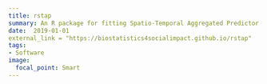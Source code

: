 ```yaml
---
title: rstap
summary: An R package for fitting Spatio-Temporal Aggregated Predictor Models in R.
date:  2019-01-01
external_link = "https://biostatistics4socialimpact.github.io/rstap"
tags:
- Software
image:
  focal_point: Smart
---
```



